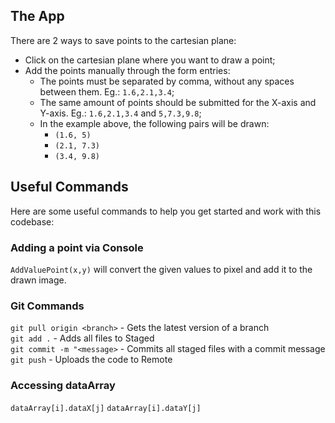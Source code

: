 ## The App

There are 2 ways to save points to the cartesian plane:

- Click on the cartesian plane where you want to draw a point;
- Add the points manually through the form entries:
  - The points must be separated by comma, without any spaces between them. Eg.: `1.6,2.1,3.4`;
  - The same amount of points should be submitted for the X-axis and Y-axis. Eg.: `1.6,2.1,3.4` and `5,7.3,9.8`;
  - In the example above, the following pairs will be drawn:
    - `(1.6, 5)`
    - `(2.1, 7.3)`
    - `(3.4, 9.8)`

## Useful Commands

Here are some useful commands to help you get started and work with this codebase:

### Adding a point via Console
`AddValuePoint(x,y)` will convert the given values to pixel and add it to the drawn image.
### Git Commands

`git pull origin <branch>` - Gets the latest version of a branch <br>
`git add .` - Adds all files to Staged <br>
`git commit -m "<message>` - Commits all staged files with a commit message <br>
`git push` - Uploads the code to Remote <br>

### Accessing dataArray

`dataArray[i].dataX[j]`
`dataArray[i].dataY[j]`
